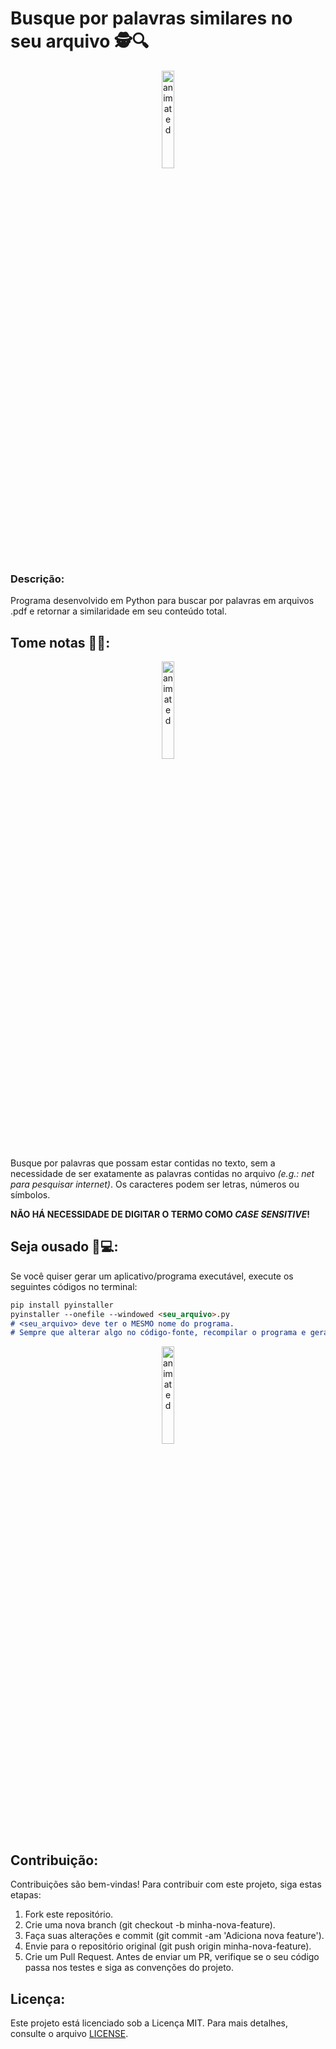 # Busque por palavras similares no seu arquivo 🕵️🔍

<p align="center">
  <img src="https://media4.giphy.com/media/v1.Y2lkPTc5MGI3NjExeWo3emh0MmZ6dDN1dm4ycWZ2OW43M3ltZG10cjVqbmtxYmwwM2hteCZlcD12MV9pbnRlcm5hbF9naWZfYnlfaWQmY3Q9Zw/42wQXwITfQbDGKqUP7/giphy.gif" alt="animated" height=20% width=20% />
</p>

### Descrição:

Programa desenvolvido em Python para buscar por palavras em arquivos .pdf e retornar a similaridade em seu conteúdo total.

## Tome notas 📝🤓:

<p align="center">
  <img src="https://media1.giphy.com/media/v1.Y2lkPTc5MGI3NjExNGhiemkybGt6dmk2b3oyNnU0dTY1dnhiZHdoZXo4ZWYyZWJlbms2OSZlcD12MV9pbnRlcm5hbF9naWZfYnlfaWQmY3Q9Zw/XreQmk7ETCak0/giphy.gif" alt="animated" height=20% width=20% />
</p>

Busque por palavras que possam estar contidas no texto, sem a necessidade de ser exatamente as palavras contidas no arquivo *(e.g.: net para pesquisar internet)*. Os caracteres podem ser letras, números ou símbolos.

**NÃO HÁ NECESSIDADE DE DIGITAR O TERMO COMO *CASE SENSITIVE*!**

## Seja ousado 🤩💻: 
Se você quiser gerar um aplicativo/programa executável, execute os seguintes códigos no terminal:
```markdown
pip install pyinstaller
pyinstaller --onefile --windowed <seu_arquivo>.py
# <seu_arquivo> deve ter o MESMO nome do programa.
# Sempre que alterar algo no código-fonte, recompilar o programa e gerar um novo arquivo executável.
```

<p align="center">
  <img src="https://media0.giphy.com/media/v1.Y2lkPTc5MGI3NjExNzFheWJsOXJydmp3dGpxY2h3bmtuNjY3aHRsMzd3YXJwczN1eWt1NyZlcD12MV9pbnRlcm5hbF9naWZfYnlfaWQmY3Q9Zw/8m7nAJTYvzNUh54HQm/giphy.gif" alt="animated" height=20% width=20% />
</p>

## Contribuição:
Contribuições são bem-vindas! Para contribuir com este projeto, siga estas etapas:
1. Fork este repositório.
2. Crie uma nova branch (git checkout -b minha-nova-feature).
3. Faça suas alterações e commit (git commit -am 'Adiciona nova feature').
4. Envie para o repositório original (git push origin minha-nova-feature).
5. Crie um Pull Request.
Antes de enviar um PR, verifique se o seu código passa nos testes e siga as convenções do projeto.

## Licença:
Este projeto está licenciado sob a Licença MIT. Para mais detalhes, consulte o arquivo [LICENSE](LICENSE).
